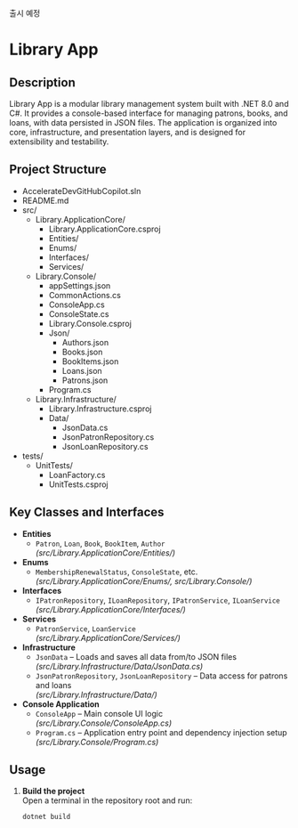 출시 예정

# Library App

## Description

Library App is a modular library management system built with .NET 8.0 and C#. It provides a console-based interface for managing patrons, books, and loans, with data persisted in JSON files. The application is organized into core, infrastructure, and presentation layers, and is designed for extensibility and testability.

## Project Structure

- AccelerateDevGitHubCopilot.sln
- README.md
- src/
  - Library.ApplicationCore/
    - Library.ApplicationCore.csproj
    - Entities/
    - Enums/
    - Interfaces/
    - Services/
  - Library.Console/
    - appSettings.json
    - CommonActions.cs
    - ConsoleApp.cs
    - ConsoleState.cs
    - Library.Console.csproj
    - Json/
      - Authors.json
      - Books.json
      - BookItems.json
      - Loans.json
      - Patrons.json
    - Program.cs
  - Library.Infrastructure/
    - Library.Infrastructure.csproj
    - Data/
      - JsonData.cs
      - JsonPatronRepository.cs
      - JsonLoanRepository.cs
- tests/
  - UnitTests/
    - LoanFactory.cs
    - UnitTests.csproj

## Key Classes and Interfaces

- **Entities**
  - `Patron`, `Loan`, `Book`, `BookItem`, `Author`  
    *(src/Library.ApplicationCore/Entities/)*
- **Enums**
  - `MembershipRenewalStatus`, `ConsoleState`, etc.  
    *(src/Library.ApplicationCore/Enums/, src/Library.Console/)*
- **Interfaces**
  - `IPatronRepository`, `ILoanRepository`, `IPatronService`, `ILoanService`  
    *(src/Library.ApplicationCore/Interfaces/)*
- **Services**
  - `PatronService`, `LoanService`  
    *(src/Library.ApplicationCore/Services/)*
- **Infrastructure**
  - `JsonData` – Loads and saves all data from/to JSON files  
    *(src/Library.Infrastructure/Data/JsonData.cs)*
  - `JsonPatronRepository`, `JsonLoanRepository` – Data access for patrons and loans  
    *(src/Library.Infrastructure/Data/)*
- **Console Application**
  - `ConsoleApp` – Main console UI logic  
    *(src/Library.Console/ConsoleApp.cs)*
  - `Program.cs` – Application entry point and dependency injection setup  
    *(src/Library.Console/Program.cs)*

## Usage

1. **Build the project**  
   Open a terminal in the repository root and run:
   ```sh
   dotnet build
